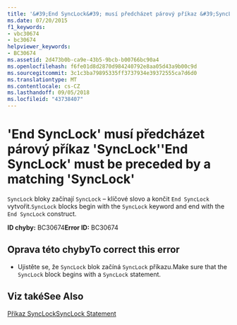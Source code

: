 ```yaml
---
title: '&#39;End SyncLock&#39; musí předcházet párový příkaz &#39;SyncLock&#39;'
ms.date: 07/20/2015
f1_keywords:
- vbc30674
- bc30674
helpviewer_keywords:
- BC30674
ms.assetid: 2d473b0b-ca9e-43b5-9bcb-b00766bc90a4
ms.openlocfilehash: f6fe01d8d2870d984240792e8aa05d43a9b00c9d
ms.sourcegitcommit: 3c1c3ba79895335ff3737934e39372555ca7d6d0
ms.translationtype: MT
ms.contentlocale: cs-CZ
ms.lasthandoff: 09/05/2018
ms.locfileid: "43738407"
---
```

# <a name="39end-synclock39-must-be-preceded-by-a-matching-39synclock39"></a><span data-ttu-id="8ec73-102">&#39;End SyncLock&#39; musí předcházet párový příkaz &#39;SyncLock&#39;</span><span class="sxs-lookup"><span data-stu-id="8ec73-102">&#39;End SyncLock&#39; must be preceded by a matching &#39;SyncLock&#39;</span></span>
<span data-ttu-id="8ec73-103">`SyncLock` bloky začínají `SyncLock` – klíčové slovo a končit `End SyncLock` vytvořit.</span><span class="sxs-lookup"><span data-stu-id="8ec73-103">`SyncLock` blocks begin with the `SyncLock` keyword and end with the `End SyncLock` construct.</span></span>  
  
 <span data-ttu-id="8ec73-104">**ID chyby:** BC30674</span><span class="sxs-lookup"><span data-stu-id="8ec73-104">**Error ID:** BC30674</span></span>  
  
## <a name="to-correct-this-error"></a><span data-ttu-id="8ec73-105">Oprava této chyby</span><span class="sxs-lookup"><span data-stu-id="8ec73-105">To correct this error</span></span>  
  
-   <span data-ttu-id="8ec73-106">Ujistěte se, že `SyncLock` blok začíná `SyncLock` příkazu.</span><span class="sxs-lookup"><span data-stu-id="8ec73-106">Make sure that the `SyncLock` block begins with a `SyncLock` statement.</span></span>  
  
## <a name="see-also"></a><span data-ttu-id="8ec73-107">Viz také</span><span class="sxs-lookup"><span data-stu-id="8ec73-107">See Also</span></span>  
 [<span data-ttu-id="8ec73-108">Příkaz SyncLock</span><span class="sxs-lookup"><span data-stu-id="8ec73-108">SyncLock Statement</span></span>](../../visual-basic/language-reference/statements/synclock-statement.md)
